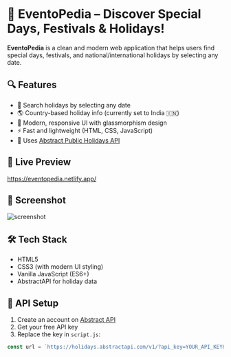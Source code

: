 # 📅 EventoPedia – Discover Special Days, Festivals & Holidays!

**EventoPedia** is a clean and modern web application that helps users find special days, festivals, and national/international holidays by selecting any date.

## 🔍 Features
- 📆 Search holidays by selecting any date
- 🌎 Country-based holiday info (currently set to India 🇮🇳)
- 🧊 Modern, responsive UI with glassmorphism design
- ⚡ Fast and lightweight (HTML, CSS, JavaScript)
- 🔌 Uses [Abstract Public Holidays API](https://www.abstractapi.com/holidays-api)

## 🚀 Live Preview
https://eventopedia.netlify.app/

## 📸 Screenshot
![screenshot](screenshot.png) <!-- Replace with actual screenshot file -->

## 🛠️ Tech Stack
- HTML5
- CSS3 (with modern UI styling)
- Vanilla JavaScript (ES6+)
- AbstractAPI for holiday data

## 🔑 API Setup
1. Create an account on [Abstract API](https://www.abstractapi.com/holidays-api)
2. Get your free API key
3. Replace the key in `script.js`:
```js
const url = `https://holidays.abstractapi.com/v1/?api_key=YOUR_API_KEY&country=IN&year=...`;

